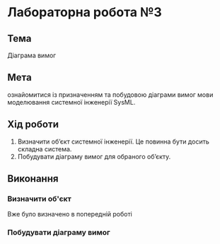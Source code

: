 # Лабораторна робота №3

## Тема

Діаграма вимог

## Мета

ознайомитися із призначенням та побудовою діаграми вимог
мови моделювання системної інженерії SysML.

## Хід роботи

1. Визначити об’єкт системної інженерії. Це повинна бути досить складна система.
2. Побудувати діаграму вимог для обраного об’єкту.

## Виконання

### Визначити об'єкт

Вже було визначено в попередній роботі

### Побудувати діаграму вимог
